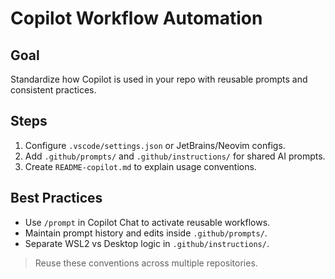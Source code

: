 # Copilot Workflow Automation

## Goal

Standardize how Copilot is used in your repo with reusable prompts and consistent practices.

## Steps

1. Configure `.vscode/settings.json` or JetBrains/Neovim configs.
2. Add `.github/prompts/` and `.github/instructions/` for shared AI prompts.
3. Create `README-copilot.md` to explain usage conventions.

## Best Practices

- Use `/prompt` in Copilot Chat to activate reusable workflows.
- Maintain prompt history and edits inside `.github/prompts/`.
- Separate WSL2 vs Desktop logic in `.github/instructions/`.

> Reuse these conventions across multiple repositories.
